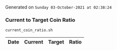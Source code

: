 Generated on `Sunday 03-October-2021 at 02:38:24`

### Current to Target Coin Ratio
`current_coin_ratio.sh`

Date|Current|Target|Ratio
---|---|---|---
